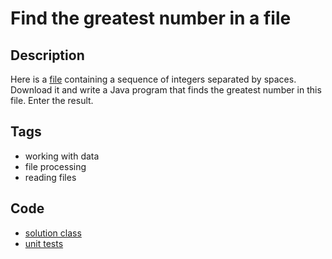 # Find the greatest number in a file

## Description
Here is a [file](./src/main/resources/dataset_91007_findMax.txt) containing a sequence of integers separated by spaces.
Download it and write a Java program that finds the greatest number in this file.
Enter the result.

## Tags
- working with data
- file processing
- reading files

## Code
- [solution class](./src/main/java/Solution.java)
- [unit tests](./src/test/java/SomeParamTest.java)